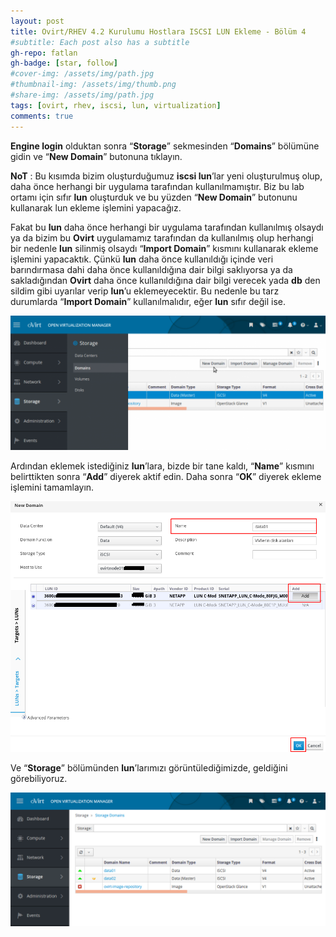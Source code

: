 ```yaml
---
layout: post
title: Ovirt/RHEV 4.2 Kurulumu Hostlara ISCSI LUN Ekleme - Bölüm 4
#subtitle: Each post also has a subtitle
gh-repo: fatlan
gh-badge: [star, follow]
#cover-img: /assets/img/path.jpg
#thumbnail-img: /assets/img/thumb.png
#share-img: /assets/img/path.jpg
tags: [ovirt, rhev, iscsi, lun, virtualization]
comments: true
---
```


**Engine login** olduktan sonra “**Storage**” sekmesinden “**Domains**” bölümüne gidin ve “**New Domain**” butonuna tıklayın.

**NoT** : Bu kısımda bizim oluşturduğumuz **iscsi lun**’lar yeni oluşturulmuş olup, daha önce herhangi bir uygulama tarafından kullanılmamıştır. Biz bu lab ortamı için sıfır **lun** oluşturduk ve bu yüzden “**New Domain**” butonunu kullanarak lun ekleme işlemini yapacağız.

Fakat bu **lun** daha önce herhangi bir uygulama tarafından kullanılmış olsaydı ya da bizim bu **Ovirt** uygulamamız tarafından da kullanılmış olup herhangi bir nedenle **lun** silinmiş olsaydı “**Import Domain**” kısmını kullanarak ekleme işlemini yapacaktık. Çünkü **lun** daha önce kullanıldığı içinde veri barındırmasa dahi daha önce kullanıldığına dair bilgi saklıyorsa ya da sakladığından **Ovirt** daha önce kullanıldığına dair bilgi verecek yada **db** den sildim gibi uyarılar verip **lun**’u eklemeyecektir. Bu nedenle bu tarz durumlarda “**Import Domain**” kullanılmalıdır, eğer **lun** sıfır değil ise.

![Crepe](assets/img/ovirt42-iscsi-lun-add/ov42-iscsi-add01.png)

Ardından eklemek istediğiniz **lun**’lara, bizde bir tane kaldı, “**Name**” kısmını belirttikten sonra “**Add**” diyerek aktif edin. Daha sonra “**OK**” diyerek ekleme işlemini tamamlayın.

![Crepe](assets/img/ovirt42-iscsi-lun-add/ov42-iscsi-add02.png)

Ve “**Storage**” bölümünden **lun**’larımızı görüntülediğimizde, geldiğini görebiliyoruz.

![Crepe](assets/img/ovirt42-iscsi-lun-add/ov42-iscsi-add03.png)

